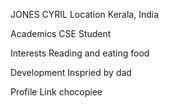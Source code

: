 JONES CYRIL
Location
Kerala, India

Academics
CSE Student

Interests
Reading and eating food

Development
Inspried by dad

Profile Link
chocopiee
